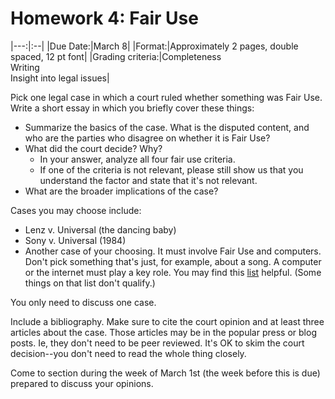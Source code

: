 # Homework 4: Fair Use

|---:|:--|
|Due Date:|March 8|
|Format:|Approximately 2 pages, double spaced, 12 pt font|
|Grading criteria:|Completeness<br>Writing<br>Insight into legal issues|

Pick one legal case in which a court ruled whether something was Fair Use. Write a short essay in which you briefly cover these things:

- Summarize the basics of the case. What is the disputed content, and who are the parties who disagree on whether it is Fair Use?
- What did the court decide? Why?
  - In your answer, analyze all four fair use criteria.
  - If one of the criteria is not relevant, please still show us that you understand the factor and state that it's not relevant.
- What are the broader implications of the case?

Cases you may choose include:
- Lenz v. Universal (the dancing baby)
- Sony v. Universal (1984)
- Another case of your choosing. It must involve Fair Use and computers. Don't pick something that's just, for example, about a song. A computer or the internet must play a key role. You may find this [list](https://fairuse.stanford.edu/overview/fair-use/cases/) helpful. (Some things on that list don't qualify.)

You only need to discuss one case.

Include a bibliography. Make sure to cite the court opinion and at least three articles about the case. Those articles may be in the popular press or blog posts. Ie, they don't need to be peer reviewed. It's OK to skim the court decision--you don't need to read the whole thing closely.

Come to section during the week of March 1st (the week before this is due) prepared to discuss your opinions.